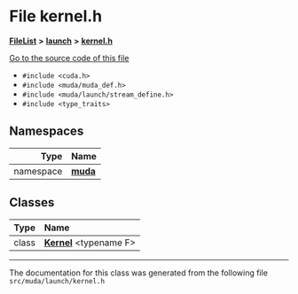 

# File kernel.h



[**FileList**](files.md) **>** [**launch**](dir_440d6ef7395341c98b5d944289d06a83.md) **>** [**kernel.h**](kernel_8h.md)

[Go to the source code of this file](kernel_8h_source.md)



* `#include <cuda.h>`
* `#include <muda/muda_def.h>`
* `#include <muda/launch/stream_define.h>`
* `#include <type_traits>`













## Namespaces

| Type | Name |
| ---: | :--- |
| namespace | [**muda**](namespacemuda.md) <br> |


## Classes

| Type | Name |
| ---: | :--- |
| class | [**Kernel**](classmuda_1_1_kernel.md) &lt;typename F&gt;<br> |



















































------------------------------
The documentation for this class was generated from the following file `src/muda/launch/kernel.h`

